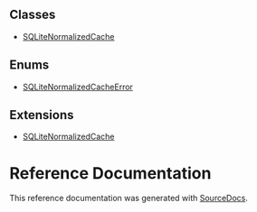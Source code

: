 
## Classes

-   [SQLiteNormalizedCache](classes/SQLiteNormalizedCache/)

## Enums

-   [SQLiteNormalizedCacheError](enums/SQLiteNormalizedCacheError/)

## Extensions

-   [SQLiteNormalizedCache](extensions/SQLiteNormalizedCache/)

# Reference Documentation
This reference documentation was generated with
[SourceDocs](https://github.com/eneko/SourceDocs).